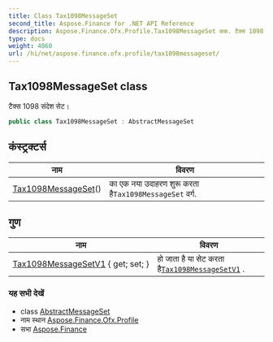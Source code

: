 ```yaml
---
title: Class Tax1098MessageSet
second_title: Aspose.Finance for .NET API Reference
description: Aspose.Finance.Ofx.Profile.Tax1098MessageSet कक्ष. टैक्स 1098 संदेश सेट
type: docs
weight: 4860
url: /hi/net/aspose.finance.ofx.profile/tax1098messageset/
---
```

## Tax1098MessageSet class

टैक्स 1098 संदेश सेट।

```csharp
public class Tax1098MessageSet : AbstractMessageSet
```

## कंस्ट्रक्टर्स

| नाम | विवरण |
| --- | --- |
| [Tax1098MessageSet](tax1098messageset/)() | का एक नया उदाहरण शुरू करता है`Tax1098MessageSet` वर्ग. |

## गुण

| नाम | विवरण |
| --- | --- |
| [Tax1098MessageSetV1](../../aspose.finance.ofx.profile/tax1098messageset/tax1098messagesetv1/) { get; set; } | हो जाता है या सेट करता है[`Tax1098MessageSetV1`](./tax1098messagesetv1/) . |

### यह सभी देखें

* class [AbstractMessageSet](../abstractmessageset/)
* नाम स्थान [Aspose.Finance.Ofx.Profile](../../aspose.finance.ofx.profile/)
* सभा [Aspose.Finance](../../)


